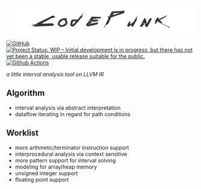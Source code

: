 ![logo](assets/logo.png)

[![GitHub](https://img.shields.io/github/license/PragmaTwice/codepunk)](https://www.gnu.org/licenses/gpl-3.0.html)
[![Project Status: WIP – Initial development is in progress, but there has not yet been a stable, usable release suitable for the public.](https://www.repostatus.org/badges/latest/wip.svg)](https://www.repostatus.org/#wip)
[![Github Actions](https://github.com/PragmaTwice/codepunk/workflows/Build/badge.svg)](https://github.com/PragmaTwice/codepunk/actions)

*a little interval analysis tool on LLVM IR*

## Algorithm

- interval analysis via abstract interpretation
- dataflow iterating in regard for path conditions

## Worklist

- more arthmetic/terminator instruction support
- interprocedural analysis via context sensitive
- more pattern support for interval solving
- modeling for array/heap memory
- unsigned integer support
- floating point support
